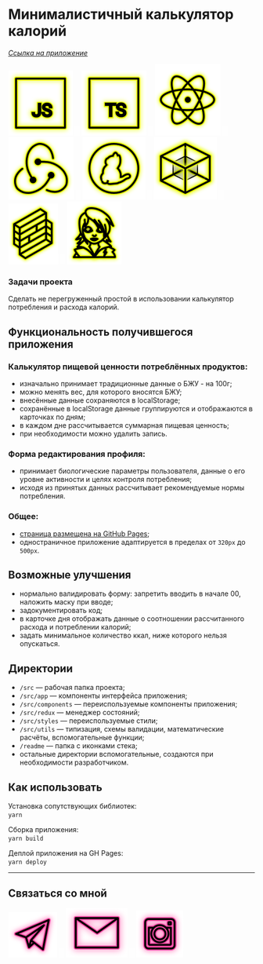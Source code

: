 # Минималистичный калькулятор калорий

_[Ссылка на приложение](https://beagle-elgaeb.github.io/pet-clculator-calories/ "Приложение")_

<p>
  <a href="https://developer.mozilla.org/ru/docs/Web/JavaScript"><img src="readme/icon-js.svg" alt="JS"></a>
    <img src="readme/icon-whitespace-5px.svg"/>
  <a href="https://www.typescriptlang.org/"><img src="readme/icon-ts.svg" alt="TS"></a>
    <img src="readme/icon-whitespace-5px.svg"/>
  <a href="https://ru.reactjs.org/"><img src="readme/icon-react.svg" alt="React"></a>
    <img src="readme/icon-whitespace-5px.svg"/>
  <a href="https://redux.js.org/"><img src="readme/icon-redux.svg" alt="Redux"></a>
    <img src="readme/icon-whitespace-5px.svg"/>
  <a href="https://yarnpkg.com/"><img src="readme/icon-yarn.svg" alt="Yarn"></a>
    <img src="readme/icon-whitespace-5px.svg"/>
  <a href="https://webpack.js.org/"><img src="readme/icon-webpack.svg" alt="WebPack"></a>
    <!-- <img src="readme/icon-whitespace-5px.svg"/>
  <a href="https://ru.wikipedia.org/wiki/REST"><img src="readme/icon-api.svg" alt="REST API"></a> -->
    <!-- <img src="readme/icon-whitespace-5px.svg"/>
  <a href="https://nodejs.org/ru/docs/"><img src="readme/icon-node.svg" alt="NodeJS"></a> -->
    <!-- <img src="readme/icon-whitespace-5px.svg"/>
  <a href="https://expressjs.com/ru/"><img src="readme/icon-express.svg" alt="ExpressJS"></a> -->
    <img src="readme/icon-whitespace-5px.svg"/>
  <a href="https://formik.org/"><img src="readme/icon-formik.svg" alt="Formik"></a>
    <img src="readme/icon-whitespace-5px.svg"/>
  <a href="https://emotion.sh/docs/introduction"><img src="readme/icon-emotion.svg" alt="Emotion"></a>
    <!-- <img src="readme/icon-whitespace-5px.svg"/> -->
  <!-- <a href="https://www.chartjs.org/"><img src="readme/icon-chart.svg" alt="ChartJs"></a> -->
</p>

### Задачи проекта

Сделать не перегруженный простой в использовании калькулятор потребления и расхода калорий.

## Функциональность получившегося приложения

### Калькулятор пищевой ценности потреблённых продуктов:

- изначально принимает традиционные данные о БЖУ - на 100г;
- можно менять вес, для которого вносятся БЖУ;
- внесённые данные сохраняются в localStorage;
- сохранённые в localStorage данные группируются и отображаются в карточках по дням;
- в каждом дне рассчитывается суммарная пищевая ценность;
- при необходимости можно удалить запись.

### Форма редактирования профиля:

- принимает биологические параметры пользователя, данные о его уровне активности и целях контроля потребления;
- исходя из принятых данных рассчитывает рекомендуемые нормы потребления.

### Общее:

<!-- - проработан UX (); -->
- [страница размещена на GitHub Pages](https://beagle-elgaeb.github.io/pet-clculator-calories/ "Приложение");
- одностраничное приложение адаптируется в пределах от `320px` до `500px`.

## Возможные улучшения

- нормально валидировать форму: запретить вводить в начале 00, наложить маску при вводе;
- задокументировать код;
- в карточке дня отображать данные о соотношении рассчитанного расхода и потреблении калорий;
- задать минимальное количество ккал, ниже которого нельзя опускаться.

## Директории

- `/src` — рабочая папка проекта;
- `/src/app` — компоненты интерфейса приложения;
- `/src/components` — переиспользуемые компоненты приложения;
- `/src/redux` — менеджер состояний;
- `/src/styles` — переиспользуемые стили;
- `/src/utils` — типизация, схемы валидации, математические расчёты, вспомогательные функции;
- `/readme` — папка с иконками стека;
- остальные директории вспомогательные, создаются при необходимости разработчиком.

## Как использовать

Установка сопутствующих библиотек:  
`yarn`

Сборка приложения:  
`yarn build`

Деплой приложения на GH Pages:  
`yarn deploy`

---

## Связаться со мной

<p>
  <a href="https://t.me/evgevgevge"><img src="readme/icon-tg.svg" alt="Telegram"></a>
    <img src="readme/icon-whitespace-5px.svg"/>
  <a href="mailto:beagle-elgaeb@ya.ru"><img src="readme/icon-mail.svg" alt="Mail"></a>
    <img src="readme/icon-whitespace-5px.svg"/>
  <a href="https://www.instagram.com/evg._.su/"><img src="readme/icon-inst.svg" alt="Instagram"></a>
</p>
